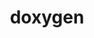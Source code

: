 ---
title: "doxygen"
layout: cache
categories: [package, develop-2024-12-29]
meta: {"versions": ["1.12.0"], "compilers": ["gcc@=10.5.0", "gcc@=13.3.0"], "oss": ["centos7", "rhel8"], "platforms": ["linux"], "targets": ["aarch64", "x86_64_v3"], "stacks": ["developer-tools-aarch64-linux-gnu", "developer-tools-x86_64_v3-linux-gnu", "root"], "num_specs": 2, "num_specs_by_stack": {"root": 2, "developer-tools-x86_64_v3-linux-gnu": 1, "developer-tools-aarch64-linux-gnu": 1}}
spec_details: [{"hash": "cteg32lja2xgpeugpfldyfzumpu3bq4y", "compiler": "gcc@=10.5.0", "versions": ["1.12.0"], "os": "centos7", "platform": "linux", "target": "x86_64_v3", "variants": ["build_system=cmake", "build_type=Release", "generator=make", "~graphviz", "~ipo", "~mscgen"], "stacks": ["root", "developer-tools-x86_64_v3-linux-gnu"], "size": "-", "tarball": "https://binaries.spack.io/develop-2024-12-29/build_cache/linux-centos7-x86_64_v3/gcc-10.5.0/doxygen-1.12.0/linux-centos7-x86_64_v3-gcc-10.5.0-doxygen-1.12.0-cteg32lja2xgpeugpfldyfzumpu3bq4y.spack"}, {"hash": "hihfv3cj4w3rmvyrr32pdp2s5slwrxao", "compiler": "gcc@=13.3.0", "versions": ["1.12.0"], "os": "rhel8", "platform": "linux", "target": "aarch64", "variants": ["build_system=cmake", "build_type=Release", "generator=make", "~graphviz", "~ipo", "~mscgen"], "stacks": ["root", "developer-tools-aarch64-linux-gnu"], "size": "-", "tarball": "https://binaries.spack.io/develop-2024-12-29/build_cache/linux-rhel8-aarch64/gcc-13.3.0/doxygen-1.12.0/linux-rhel8-aarch64-gcc-13.3.0-doxygen-1.12.0-hihfv3cj4w3rmvyrr32pdp2s5slwrxao.spack"}]
---